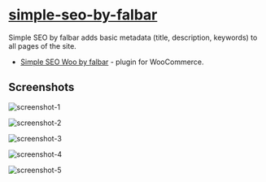 # [simple-seo-by-falbar](https://wordpress.org/plugins/simple-seo-by-falbar/)

Simple SEO by falbar adds basic metadata (title, description, keywords) to all pages of the site.

* [Simple SEO Woo by falbar](https://wordpress.org/plugins/simple-seo-woo-by-falbar/) - plugin for WooCommerce.

## Screenshots

![screenshot-1](https://ps.w.org/simple-seo-by-falbar/assets/screenshot-1.jpg)

![screenshot-2](https://ps.w.org/simple-seo-by-falbar/assets/screenshot-2.jpg)

![screenshot-3](https://ps.w.org/simple-seo-by-falbar/assets/screenshot-3.jpg)

![screenshot-4](https://ps.w.org/simple-seo-by-falbar/assets/screenshot-4.jpg)

![screenshot-5](https://ps.w.org/simple-seo-by-falbar/assets/screenshot-5.jpg)
